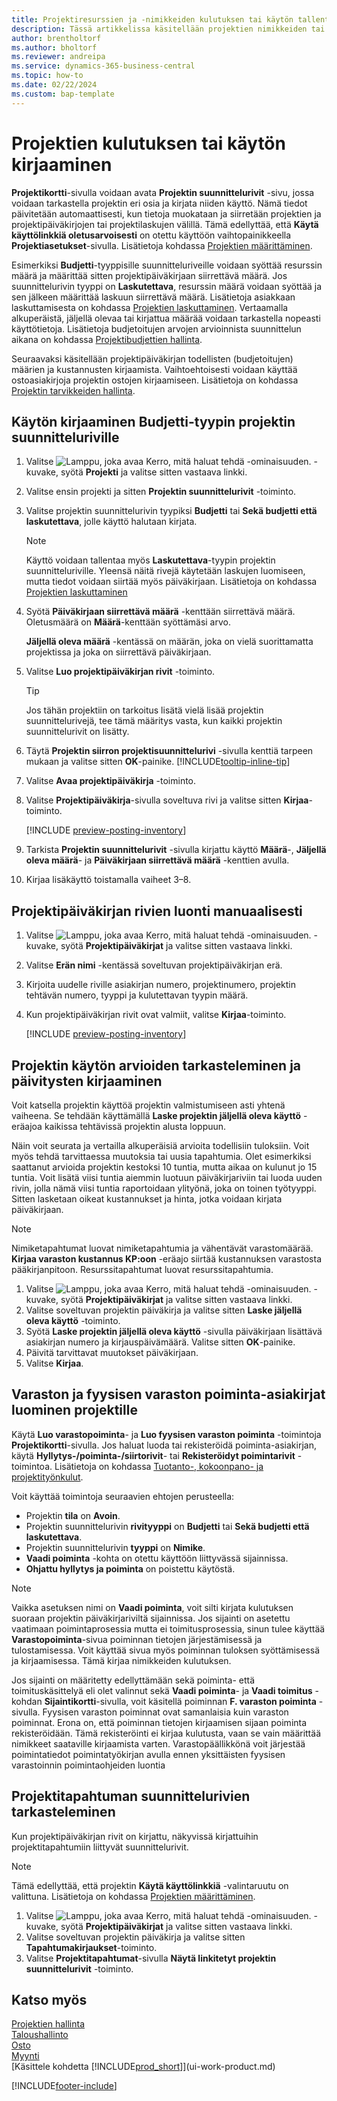 ```yaml
---
title: Projektiresurssien ja -nimikkeiden kulutuksen tai käytön tallentaminen
description: Tässä artikkelissa käsitellään projektien nimikkeiden tai resurssien kulutuksen tai käytön kirjaamista projektinhallinnassa.
author: brentholtorf
ms.author: bholtorf
ms.reviewer: andreipa
ms.service: dynamics-365-business-central
ms.topic: how-to
ms.date: 02/22/2024
ms.custom: bap-template
---
```

# Projektien kulutuksen tai käytön kirjaaminen

**Projektikortti**-sivulla voidaan avata **Projektin suunnittelurivit** -sivu, jossa voidaan tarkastella projektin eri osia ja kirjata niiden käyttö. Nämä tiedot päivitetään automaattisesti, kun tietoja muokataan ja siirretään projektien ja projektipäiväkirjojen tai projektilaskujen välillä. Tämä edellyttää, että **Käytä käyttölinkkiä oletusarvoisesti** on otettu käyttöön vaihtopainikkeella **Projektiasetukset**-sivulla. Lisätietoja kohdassa [Projektien määrittäminen](projects-how-setup-jobs.md).  

Esimerkiksi **Budjetti**-tyyppisille suunnitteluriveille voidaan syöttää resurssin määrä ja määrittää sitten projektipäiväkirjaan siirrettävä määrä. Jos suunnittelurivin tyyppi on **Laskutettava**, resurssin määrä voidaan syöttää ja sen jälkeen määrittää laskuun siirrettävä määrä. Lisätietoja asiakkaan laskuttamisesta on kohdassa [Projektien laskuttaminen](projects-how-invoice-jobs.md). Vertaamalla alkuperäistä, jäljellä olevaa tai kirjattua määrää voidaan tarkastella nopeasti käyttötietoja. Lisätietoja budjetoitujen arvojen arvioinnista suunnittelun aikana on kohdassa [Projektibudjettien hallinta](projects-how-manage-budgets.md).  

Seuraavaksi käsitellään projektipäiväkirjan todellisten (budjetoitujen) määrien ja kustannusten kirjaamista. Vaihtoehtoisesti voidaan käyttää ostoasiakirjoja projektin ostojen kirjaamiseen. Lisätietoja on kohdassa [Projektin tarvikkeiden hallinta](projects-how-manage-project-supplies.md).

## Käytön kirjaaminen Budjetti-tyypin projektin suunnitteluriville

1. Valitse ![Lamppu, joka avaa Kerro, mitä haluat tehdä -ominaisuuden.](media/ui-search/search_small.png "Kerro, mitä haluat tehdä") -kuvake, syötä **Projekti** ja valitse sitten vastaava linkki.  
2. Valitse ensin projekti ja sitten **Projektin suunnittelurivit** -toiminto. 
3. Valitse projektin suunnittelurivin tyypiksi **Budjetti** tai **Sekä budjetti että laskutettava**, jolle käyttö halutaan kirjata.   

    > [!NOTE]
    > Käyttö voidaan tallentaa myös **Laskutettava**-tyypin projektin suunnitteluriville. Yleensä näitä rivejä käytetään laskujen luomiseen, mutta tiedot voidaan siirtää myös päiväkirjaan. Lisätietoja on kohdassa [Projektien laskuttaminen](projects-how-invoice-jobs.md) 

4. Syötä **Päiväkirjaan siirrettävä määrä** -kenttään siirrettävä määrä. Oletusmäärä on **Määrä**-kenttään syöttämäsi arvo.

    **Jäljellä oleva määrä** -kentässä on määrän, joka on vielä suorittamatta projektissa ja joka on siirrettävä päiväkirjaan.
5. Valitse **Luo projektipäiväkirjan rivit** -toiminto.

    > [!TIP]
    > Jos tähän projektiin on tarkoitus lisätä vielä lisää projektin suunnittelurivejä, tee tämä määritys vasta, kun kaikki projektin suunnittelurivit on lisätty.
6. Täytä **Projektin siirron projektisuunnittelurivi** -sivulla kenttiä tarpeen mukaan ja valitse sitten **OK**-painike. [!INCLUDE[tooltip-inline-tip](includes/tooltip-inline-tip_md.md)]
7. Valitse **Avaa projektipäiväkirja** -toiminto.  
8. Valitse **Projektipäiväkirja**-sivulla soveltuva rivi ja valitse sitten **Kirjaa**-toiminto.

    [!INCLUDE [preview-posting-inventory](includes/preview-posting-inventory.md)]

9. Tarkista **Projektin suunnittelurivit** -sivulla kirjattu käyttö **Määrä**-, **Jäljellä oleva määrä**- ja **Päiväkirjaan siirrettävä määrä** -kenttien avulla.  
10. Kirjaa lisäkäyttö toistamalla vaiheet 3–8.  

## Projektipäiväkirjan rivien luonti manuaalisesti

1. Valitse ![Lamppu, joka avaa Kerro, mitä haluat tehdä -ominaisuuden.](media/ui-search/search_small.png "Kerro, mitä haluat tehdä") -kuvake, syötä **Projektipäiväkirjat** ja valitse sitten vastaava linkki.  
2. Valitse **Erän nimi** -kentässä soveltuvan projektipäiväkirjan erä.  
3. Kirjoita uudelle riville asiakirjan numero, projektinumero, projektin tehtävän numero, tyyppi ja kulutettavan tyypin määrä.  
4. Kun projektipäiväkirjan rivit ovat valmiit, valitse **Kirjaa**-toiminto.  

    [!INCLUDE [preview-posting-inventory](includes/preview-posting-inventory.md)]

## Projektin käytön arvioiden tarkasteleminen ja päivitysten kirjaaminen

Voit katsella projektin käyttöä projektin valmistumiseen asti yhtenä vaiheena. Se tehdään käyttämällä **Laske projektin jäljellä oleva käyttö** -eräajoa kaikissa tehtävissä projektin alusta loppuun.  

Näin voit seurata ja vertailla alkuperäisiä arvioita todellisiin tuloksiin. Voit myös tehdä tarvittaessa muutoksia tai uusia tapahtumia. Olet esimerkiksi saattanut arvioida projektin kestoksi 10 tuntia, mutta aikaa on kulunut jo 15 tuntia. Voit lisätä viisi tuntia aiemmin luotuun päiväkirjariviin tai luoda uuden rivin, jolla nämä viisi tuntia raportoidaan ylityönä, joka on toinen työtyyppi. Sitten lasketaan oikeat kustannukset ja hinta, jotka voidaan kirjata päiväkirjaan.  

> [!NOTE]  
> Nimiketapahtumat luovat nimiketapahtumia ja vähentävät varastomäärää. **Kirjaa varaston kustannus KP:oon** -eräajo siirtää kustannuksen varastosta pääkirjanpitoon. Resurssitapahtumat luovat resurssitapahtumia.  

1. Valitse ![Lamppu, joka avaa Kerro, mitä haluat tehdä -ominaisuuden.](media/ui-search/search_small.png "Kerro, mitä haluat tehdä") -kuvake, syötä **Projektipäiväkirjat** ja valitse sitten vastaava linkki.  
2. Valitse soveltuvan projektin päiväkirja ja valitse sitten **Laske jäljellä oleva käyttö** -toiminto.  
3. Syötä **Laske projektin jäljellä oleva käyttö** -sivulla päiväkirjaan lisättävä asiakirjan numero ja kirjauspäivämäärä. Valitse sitten **OK**-painike.  
4. Päivitä tarvittavat muutokset päiväkirjaan.  
5. Valitse **Kirjaa**.

## Varaston ja fyysisen varaston poiminta-asiakirjat luominen projektille

Käytä **Luo varastopoiminta**- ja **Luo fyysisen varaston poiminta** -toimintoja **Projektikortti**-sivulla. Jos haluat luoda tai rekisteröidä poiminta-asiakirjan, käytä **Hyllytys-/poiminta-/siirtorivit**- tai **Rekisteröidyt poimintarivit** -toimintoa. Lisätietoja on kohdassa [Tuotanto-, kokoonpano- ja projektityönkulut](design-details-internal-warehouse-flows.md).

Voit käyttää toimintoja seuraavien ehtojen perusteella:

* Projektin **tila** on **Avoin**.
* Projektin suunnittelurivin **rivityyppi** on **Budjetti** tai **Sekä budjetti että laskutettava**.
* Projektin suunnittelurivin **tyyppi** on **Nimike**.
* **Vaadi poiminta** -kohta on otettu käyttöön liittyvässä sijainnissa.
* **Ohjattu hyllytys ja poiminta** on poistettu käytöstä.

> [!NOTE] 
> Vaikka asetuksen nimi on **Vaadi poiminta**, voit silti kirjata kulutuksen suoraan projektin päiväkirjariviltä sijainnissa. Jos sijainti on asetettu vaatimaan poimintaprosessia mutta ei toimitusprosessia, sinun tulee käyttää **Varastopoiminta**-sivua poiminnan tietojen järjestämisessä ja tulostamisessa. Voit käyttää sivua myös poiminnan tuloksen syöttämisessä ja kirjaamisessa. Tämä kirjaa nimikkeiden kulutuksen. 
> 
> Jos sijainti on määritetty edellyttämään sekä poiminta- että toimituskäsittelyä eli olet valinnut sekä **Vaadi poiminta**- ja **Vaadi toimitus** -kohdan **Sijaintikortti**-sivulla, voit käsitellä poiminnan **F. varaston poiminta** -sivulla. Fyysisen varaston poiminnat ovat samanlaisia kuin varaston poiminnat. Erona on, että poiminnan tietojen kirjaamisen sijaan poiminta rekisteröidään. Tämä rekisteröinti ei kirjaa kulutusta, vaan se vain määrittää nimikkeet saataville kirjaamista varten. Varastopäällikkönä voit järjestää poimintatiedot poimintatyökirjan avulla ennen yksittäisten fyysisen varastoinnin poimintaohjeiden luontia

## Projektitapahtuman suunnittelurivien tarkasteleminen

Kun projektipäiväkirjan rivit on kirjattu, näkyvissä kirjattuihin projektitapahtumiin liittyvät suunnittelurivit.

> [!NOTE]  
> Tämä edellyttää, että projektin **Käytä käyttölinkkiä** -valintaruutu on valittuna. Lisätietoja on kohdassa [Projektien määrittäminen](projects-how-setup-jobs.md).  

1. Valitse ![Lamppu, joka avaa Kerro, mitä haluat tehdä -ominaisuuden.](media/ui-search/search_small.png "Kerro, mitä haluat tehdä") -kuvake, syötä **Projektipäiväkirjat** ja valitse sitten vastaava linkki.  
2. Valitse soveltuvan projektin päiväkirja ja valitse sitten **Tapahtumakirjaukset**-toiminto.  
3. Valitse **Projektitapahtumat**-sivulla **Näytä linkitetyt projektin suunnittelurivit** -toiminto.

## Katso myös

[Projektien hallinta](projects-manage-projects.md)  
[Taloushallinto](finance.md)  
[Osto](purchasing-manage-purchasing.md)  
[Myynti](sales-manage-sales.md)  
[Käsittele kohdetta [!INCLUDE[prod_short](includes/prod_short.md)]](ui-work-product.md)  

[!INCLUDE[footer-include](includes/footer-banner.md)]
